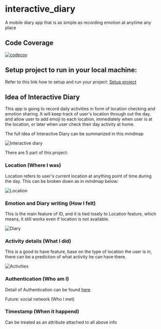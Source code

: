 # interactive_diary

A mobile diary app that is as simple as recording emotion at anytime any place

## Code Coverage

[![codecov](https://codecov.io/gh/suesitran/interactive_diary/branch/dev/graph/badge.svg?token=A5CN9CRXPM)](https://codecov.io/gh/suesitran/interactive_diary)

## Setup project to run in your local machine:
Refer to this link how to setup and run your project: [Setup project](https://github.com/suesitran/interactive_diary/wiki/Contribute-to-this-project)

## Idea of Interactive Diary

This app is going to record daily activities in form of location checking and emotion sharing. It will keep track of user's location through out the day, and allow user to add emoji to each location, immediately when user is at the location, or later when user check their day activity at home.

The full idea of Interactive Diary can be summarized in this mindmap

![Interactive diary](https://user-images.githubusercontent.com/17781268/183034546-5c0d81ea-0abc-4090-bd11-6045ad9d6017.png)

There are 5 part of this project:

### Location (Where I was)
Location refers to user's current location at anything point of time during the day. This can be broken down as in mindmap below:

![Location](https://user-images.githubusercontent.com/17781268/183033198-64a61aea-5d65-484f-b051-1132c564a79d.png)

### Emotion and Diary writing (How I felt)
This is the main feature of ID, and it is tied losely to Location feature, which means, it still works even if location is not available.

![Diary](https://user-images.githubusercontent.com/17781268/183036122-dfcca9f9-0287-4cdf-b57f-ac9f7f7c16b5.png)

### Activity details (What I did)
This is a good to have feature, base on the type of location the user is in, there can be a prediction of what activity he can have there.

![Activities](https://user-images.githubusercontent.com/17781268/184794073-1ad93f39-2ceb-4b02-b929-bc074d8934eb.png)

### Authentication (Who am I)
Detail of Authentication can be found [here](https://github.com/suesitran/interactive_diary/issues/14)

Future: social network (Who I met)


### Timestamp (When it happend)
Can be treated as an attribute attached to all above info
